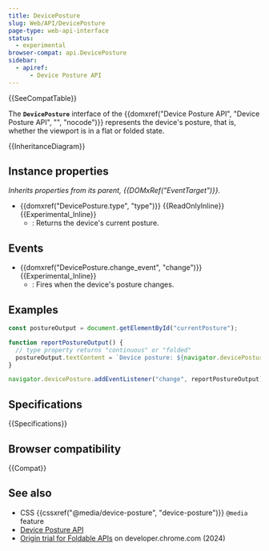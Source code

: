 ```yaml
---
title: DevicePosture
slug: Web/API/DevicePosture
page-type: web-api-interface
status:
  - experimental
browser-compat: api.DevicePosture
sidebar:
  - apiref:
      - Device Posture API
---
```


{{SeeCompatTable}}

The **`DevicePosture`** interface of the {{domxref("Device Posture API", "Device Posture API", "", "nocode")}} represents the device's posture, that is, whether the viewport is in a flat or folded state.

{{InheritanceDiagram}}

## Instance properties

_Inherits properties from its parent, {{DOMxRef("EventTarget")}}._

- {{domxref("DevicePosture.type", "type")}} {{ReadOnlyInline}} {{Experimental_Inline}}
  - : Returns the device's current posture.

## Events

- {{domxref("DevicePosture.change_event", "change")}} {{Experimental_Inline}}
  - : Fires when the device's posture changes.

## Examples

```js
const postureOutput = document.getElementById("currentPosture");

function reportPostureOutput() {
  // type property returns "continuous" or "folded"
  postureOutput.textContent = `Device posture: ${navigator.devicePosture.type}`;
}

navigator.devicePosture.addEventListener("change", reportPostureOutput);
```

## Specifications

{{Specifications}}

## Browser compatibility

{{Compat}}

## See also

- CSS {{cssxref("@media/device-posture", "device-posture")}} `@media` feature
- [Device Posture API](/en-US/docs/Web/API/Device_Posture_API)
- [Origin trial for Foldable APIs](https://developer.chrome.com/blog/foldable-apis-ot) on developer.chrome.com (2024)
